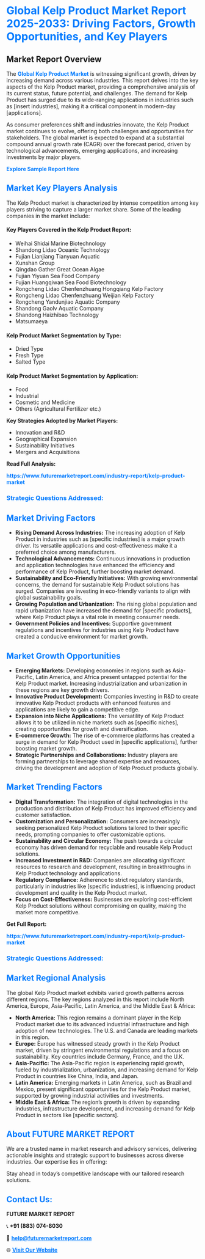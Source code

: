 <h1 style="color: #007BFF;">Global Kelp Product Market Report 2025-2033: Driving Factors, Growth Opportunities, and Key Players</h1>

<section id="overview">
<h2>Market Report Overview</h2>
<p>The <a href="https://www.futuremarketreport.com/industry-report/kelp-product-market" style="color: #007BFF; text-decoration: none;"><strong>Global Kelp Product Market</strong></a> is witnessing significant growth, driven by increasing demand across various industries. This report delves into the key aspects of the Kelp Product market, providing a comprehensive analysis of its current status, future potential, and challenges. The demand for Kelp Product has surged due to its wide-ranging applications in industries such as [insert industries], making it a critical component in modern-day [applications].</p>
<p>As consumer preferences shift and industries innovate, the Kelp Product market continues to evolve, offering both challenges and opportunities for stakeholders. The global market is expected to expand at a substantial compound annual growth rate (CAGR) over the forecast period, driven by technological advancements, emerging applications, and increasing investments by major players.</p>
</section>

<section id="overview">
<p><a href="https://www.futuremarketreport.com/request-sample/reportId=50461" style="color: #007BFF; text-decoration: none;"><strong>Explore Sample Report Here</strong></a></p>
</section>

<section id="key-players">
<h2 style="color: #007BFF;">Market Key Players Analysis</h2>
<p>The Kelp Product market is characterized by intense competition among key players striving to capture a larger market share. Some of the leading companies in the market include:</p>
<h4>Key Players Covered in the Kelp Product Report:</h4>
<ul><li>Weihai Shidai Marine Biotechnology</li><li>Shandong Lidao Oceanic Technology</li><li>Fujian Lianjiang Tianyuan Aquatic</li><li>Xunshan Group</li><li>Qingdao Gather Great Ocean Algae</li><li>Fujian Yiyuan Sea Food Company</li><li>Fujian Huangqiwan Sea Food Biotechnology</li><li>Rongcheng Lidao Chenfenzhuang Hongqiang Kelp Factory</li><li>Rongcheng Lidao Chenfenzhuang Weijian Kelp Factory</li><li>Rongcheng Yandunjiao Aquatic Company</li><li>Shandong Gaolv Aquatic Company</li><li>Shandong Haizhibao Technology</li><li>Matsumaeya</li></ul>
<h4>Kelp Product Market Segmentation by Type:</h4>
<ul><li>Dried Type</li><li>Fresh Type</li><li>Salted Type</li></ul>

<h4>Kelp Product Market Segmentation by Application:</h4>
<ul><li>Food</li><li>Industrial</li><li>Cosmetic and Medicine</li><li>Others (Agricultural Fertilizer etc.)</li></ul>
<p><strong>Key Strategies Adopted by Market Players:</strong></p>
<ul>
<li>Innovation and R&D</li>
<li>Geographical Expansion</li>
<li>Sustainability Initiatives</li>
<li>Mergers and Acquisitions</li>
</ul>
</section>

<section>
<p><strong>Read Full Analysis: </strong></p><a href="https://www.futuremarketreport.com/industry-report/kelp-product-market" style="color: #007BFF; text-decoration: none;"><strong>https://www.futuremarketreport.com/industry-report/kelp-product-market</strong></a>
<h3 style="color: #007BFF;">Strategic Questions Addressed:</h3>
</section>

<section id="driving-factors">
<h2 style="color: #007BFF;">Market Driving Factors</h2>
<ul>
<li><strong>Rising Demand Across Industries:</strong> The increasing adoption of Kelp Product in industries such as [specific industries] is a major growth driver. Its versatile applications and cost-effectiveness make it a preferred choice among manufacturers.</li>
<li><strong>Technological Advancements:</strong> Continuous innovations in production and application technologies have enhanced the efficiency and performance of Kelp Product, further boosting market demand.</li>
<li><strong>Sustainability and Eco-Friendly Initiatives:</strong> With growing environmental concerns, the demand for sustainable Kelp Product solutions has surged. Companies are investing in eco-friendly variants to align with global sustainability goals.</li>
<li><strong>Growing Population and Urbanization:</strong> The rising global population and rapid urbanization have increased the demand for [specific products], where Kelp Product plays a vital role in meeting consumer needs.</li>
<li><strong>Government Policies and Incentives:</strong> Supportive government regulations and incentives for industries using Kelp Product have created a conducive environment for market growth.</li>
</ul>
</section>

<section id="growth-opportunities">
<h2 style="color: #007BFF;">Market Growth Opportunities</h2>
<ul>
<li><strong>Emerging Markets:</strong> Developing economies in regions such as Asia-Pacific, Latin America, and Africa present untapped potential for the Kelp Product market. Increasing industrialization and urbanization in these regions are key growth drivers.</li>
<li><strong>Innovative Product Development:</strong> Companies investing in R&D to create innovative Kelp Product products with enhanced features and applications are likely to gain a competitive edge.</li>
<li><strong>Expansion into Niche Applications:</strong> The versatility of Kelp Product allows it to be utilized in niche markets such as [specific niches], creating opportunities for growth and diversification.</li>
<li><strong>E-commerce Growth:</strong> The rise of e-commerce platforms has created a surge in demand for Kelp Product used in [specific applications], further boosting market growth.</li>
<li><strong>Strategic Partnerships and Collaborations:</strong> Industry players are forming partnerships to leverage shared expertise and resources, driving the development and adoption of Kelp Product products globally.</li>
</ul>
</section>

<section id="trending-factors">
<h2 style="color: #007BFF;">Market Trending Factors</h2>
<ul>
<li><strong>Digital Transformation:</strong> The integration of digital technologies in the production and distribution of Kelp Product has improved efficiency and customer satisfaction.</li>
<li><strong>Customization and Personalization:</strong> Consumers are increasingly seeking personalized Kelp Product solutions tailored to their specific needs, prompting companies to offer customizable options.</li>
<li><strong>Sustainability and Circular Economy:</strong> The push towards a circular economy has driven demand for recyclable and reusable Kelp Product solutions.</li>
<li><strong>Increased Investment in R&D:</strong> Companies are allocating significant resources to research and development, resulting in breakthroughs in Kelp Product technology and applications.</li>
<li><strong>Regulatory Compliance:</strong> Adherence to strict regulatory standards, particularly in industries like [specific industries], is influencing product development and quality in the Kelp Product market.</li>
<li><strong>Focus on Cost-Effectiveness:</strong> Businesses are exploring cost-efficient Kelp Product solutions without compromising on quality, making the market more competitive.</li>
</ul>
</section>

<section>
<p><strong>Get Full Report: </strong></p><a href="https://www.futuremarketreport.com/industry-report/kelp-product-market" style="color: #007BFF; text-decoration: none;"><strong>https://www.futuremarketreport.com/industry-report/kelp-product-market</strong></a>
<h3 style="color: #007BFF;">Strategic Questions Addressed:</h3>
</section>


<section id="regional-analysis">
<h2 style="color: #007BFF;">Market Regional Analysis</h2>
<p>The global Kelp Product market exhibits varied growth patterns across different regions. The key regions analyzed in this report include North America, Europe, Asia-Pacific, Latin America, and the Middle East & Africa:</p>
<ul>
<li><strong>North America:</strong> This region remains a dominant player in the Kelp Product market due to its advanced industrial infrastructure and high adoption of new technologies. The U.S. and Canada are leading markets in this region.</li>
<li><strong>Europe:</strong> Europe has witnessed steady growth in the Kelp Product market, driven by stringent environmental regulations and a focus on sustainability. Key countries include Germany, France, and the U.K.</li>
<li><strong>Asia-Pacific:</strong> The Asia-Pacific region is experiencing rapid growth, fueled by industrialization, urbanization, and increasing demand for Kelp Product in countries like China, India, and Japan.</li>
<li><strong>Latin America:</strong> Emerging markets in Latin America, such as Brazil and Mexico, present significant opportunities for the Kelp Product market, supported by growing industrial activities and investments.</li>
<li><strong>Middle East & Africa:</strong> The region’s growth is driven by expanding industries, infrastructure development, and increasing demand for Kelp Product in sectors like [specific sectors].</li>
</ul>
</section>

<footer>
<h2 style="color: #007BFF;">About FUTURE MARKET REPORT</h2>
<p>We are a trusted name in market research and advisory services, delivering actionable insights and strategic support to businesses across diverse industries. Our expertise lies in offering:</p>

<p>Stay ahead in today’s competitive landscape with our tailored research solutions.</p>

<h2 style="color: #007BFF;">Contact Us:</h2>
<p><strong>FUTURE MARKET REPORT</strong></p>
<p>📞 <strong>+91 (883) 074-8030</strong></p>
<p>📧 <strong><a href="mailto:help@futuremarketreport.com" style="color: #007BFF;">help@futuremarketreport.com</a></strong></p>
<p>🌐 <strong><a href="https://www.futuremarketreport.com/" style="color: #007BFF;">Visit Our Website</a></strong></p>
</footer>